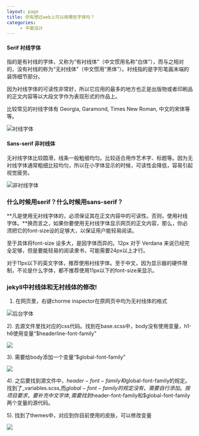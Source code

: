 ```yaml
---
layout: page
title: 你有想过web上可以用哪些字体吗？
categories:
     - 平面设计
---
```


#### Serif 衬线字体
指的是有衬线的字体，又称为“有衬线体”（中文惯用名称“白体”），而与之相对的，没有衬线的称为“无衬线体”（中文惯用“黑体”）。衬线指的是字形笔画末端的装饰细节部分。

因为衬线字体的可读性非常好，所以它应用的最多的地方也正是出版物或者印刷品的正文内容等以大段文字作为表现形式的作品上。

比较常见的衬线字体有 Georgia, Garamond, Times New Roman, 中文的宋体等等。

![衬线字体](https://gitee.com/hukaif/hukaif/raw/gh-pages/assets/images/chenxian.png "chenxian.png")




#### Sans-serif 非衬线体
无衬线字体比较圆滑，线条一般粗细均匀。比较适合用作艺术字、标题等。因为无衬线字体通常粗细比较均匀，所以在小字体显示的时候，可读性会降低，容易引起视觉疲劳。

![非衬线字体](https://gitee.com/hukaif/hukaif/raw/gh-pages/assets/images/feichen.png "feichen")


### 什么时候用serif？什么时候用sans-serif？

**凡是使用无衬线字体的，必须保证其在正文内容中的可读性。否则，使用衬线字体。**换而言之，如果你要使用无衬线字体显示网页的正文内容，那么，你必须把它的font-size设的足够大，以保证用户能轻易阅读。

至于具体将font-size 设多大，是因字体而异的。12px 对于 Verdana 来说已经完全足够，但是要能轻易的阅读隶书，可能需要24px以上才行。

对于11px以下的英文字体，推荐使用衬线字体。至于中文，因为显示器的硬件限制，不论是什么字体，都不推荐使用11px以下的font-size来显示。

### jekyll中衬线体和无衬线体的修改!

1. 在网页里，右键chorme inspector在原网页中均为无衬线体的格式

![后台字体](https://gitee.com/hukaif/hukaif/raw/gh-pages/assets/images/后台字体.png)  

2). 去源文件里找对应的css代码。找到在base.scss中，body没有使用变量，h1-h6使用变量“$headerline-font-family”

![](https://gitee.com/hukaif/hukaif/raw/gh-pages/assets/images/cssziti.png)  

3). 需要给body添加一个变量“$global-font-family”

![](https://gitee.com/hukaif/hukaif/raw/gh-pages/assets/images/cssziti2.png)

4). 之后要找到源文件中，$header-font-family和$global-font-family的规定。找到了_variables.scss,而$global-font-family的规定没有，需要自行添加。
按项目要求，要补充中文字体,需要找到$header-font-family和$global-font-family两个变量的源代码。

5). 找到了themes中，对应到你目前使用的皮肤，可以修改变量

![](https://gitee.com/hukaif/hukaif/raw/gh-pages/assets/images/css3.png)
